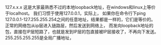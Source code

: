 127.x.x.x
这是大家最熟悉不过的本地loopback地址，在windows和linux上等价于localhost。
我们习惯于使用127.0.0.1，实际上，
如果你在命令行下ping 127.0.0.1-127.255.255.254之间的任意地址，结果都是一样的，它们是等价的。
正常的网络包从ip层进入链路层，然后发送到网络上，
而发向loopback地址的包，直接在IP层短路了，也就是发到IP层的包直接被IP层接收了，不再向下发送。
255.255.255.255是全局广播地址，
